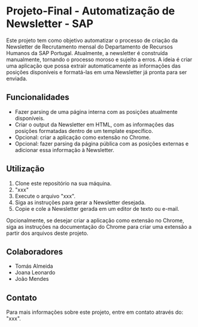 # Projeto-Final - Automatização de Newsletter - SAP

Este projeto tem como objetivo automatizar o processo de criação da Newsletter de Recrutamento mensal do Departamento de Recursos Humanos da SAP Portugal. Atualmente, a newsletter é construída manualmente, tornando o processo moroso e sujeito a erros. A ideia é criar uma aplicação que possa extrair automaticamente as informações das posições disponíveis e formatá-las em uma Newsletter já pronta para ser enviada.

## Funcionalidades

- Fazer parsing de uma página interna com as posições atualmente disponíveis.
- Criar o output da Newsletter em HTML, com as informações das posições formatadas dentro de um template específico.
- Opcional: criar a aplicação como extensão no Chrome.
- Opcional: fazer parsing da página pública com as posições externas e adicionar essa informação à Newsletter.

## Utilização

1. Clone este repositório na sua máquina.
2. "xxx"
3. Execute o arquivo "xxx".
4. Siga as instruções para gerar a Newsletter desejada.
5. Copie e cole a Newsletter gerada em um editor de texto ou e-mail.

Opcionalmente, se desejar criar a aplicação como extensão no Chrome, siga as instruções na documentação do Chrome para criar uma extensão a partir dos arquivos deste projeto.

## Colaboradores

- Tomás Almeida
- Joana Leonardo
- João Mendes

## Contato

Para mais informações sobre este projeto, entre em contato através do: "xxx".